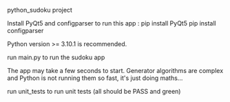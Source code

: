 python_sudoku project

Install PyQt5 and configparser to run this app :
pip install PyQt5
pip install configparser

Python version >= 3.10.1 is recommended.

run main.py to run the sudoku app

The app may take a few seconds to start. Generator algorithms are complex and Python is not running them so fast, it's just doing maths...

run unit_tests to run unit tests (all should be PASS and green)